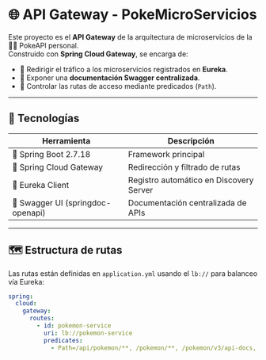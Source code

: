 # 🌐 API Gateway - PokeMicroServicios

Este proyecto es el **API Gateway** de la arquitectura de microservicios de la 🐱‍👤 PokeAPI personal.  
Construido con **Spring Cloud Gateway**, se encarga de:

- 🔀 Redirigir el tráfico a los microservicios registrados en **Eureka**.
- 📄 Exponer una **documentación Swagger centralizada**.
- 🎯 Controlar las rutas de acceso mediante predicados (`Path`).

---

## 🚀 Tecnologías

| Herramienta             | Descripción                             |
|-------------------------|-----------------------------------------|
| 🧰 Spring Boot 2.7.18    | Framework principal                     |
| 🌉 Spring Cloud Gateway | Redirección y filtrado de rutas         |
| 🧭 Eureka Client        | Registro automático en Discovery Server |
| 📘 Swagger UI (springdoc-openapi) | Documentación centralizada de APIs |

---

## 🗺️ Estructura de rutas

Las rutas están definidas en `application.yml` usando el `lb://` para balanceo vía Eureka:

```yaml
spring:
  cloud:
    gateway:
      routes:
        - id: pokemon-service
          uri: lb://pokemon-service
          predicates:
            - Path=/api/pokemon/**, /pokemon/**, /pokemon/v3/api-docs, /pokemon/swagger-ui.html, /pokemon/swagger-ui/**
